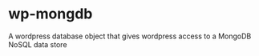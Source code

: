 wp-mongdb
=========

A wordpress database object that gives wordpress access to a MongoDB NoSQL data store
